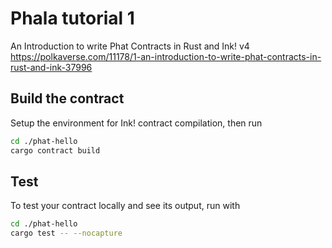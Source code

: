 # Phala tutorial 1

An Introduction to write Phat Contracts in Rust and Ink! v4  
https://polkaverse.com/11178/1-an-introduction-to-write-phat-contracts-in-rust-and-ink-37996

## Build the contract

Setup the environment for Ink! contract compilation, then run

```bash
cd ./phat-hello
cargo contract build
```

## Test

To test your contract locally and see its output, run with

```bash
cd ./phat-hello
cargo test -- --nocapture
```
